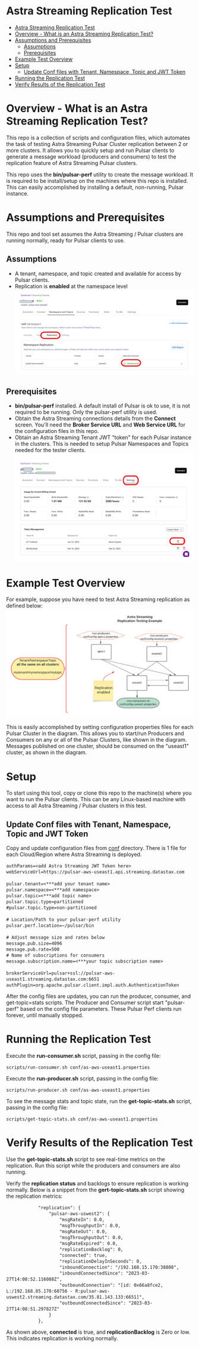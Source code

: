 # Astra Streaming Replication Test

- [Astra Streaming Replication Test](#astra-streaming-replication-test)
- [Overview - What is an Astra Streaming Replication Test?](#overview---what-is-an-astra-streaming-replication-test)
- [Assumptions and Prerequisites](#assumptions-and-prerequisites)
  - [Assumptions](#assumptions)
  - [Prerequisites](#prerequisites)
- [Example Test Overview](#example-test-overview)
- [Setup](#setup)
  - [Update Conf files with Tenant, Namespace, Topic and JWT Token](#update-conf-files-with-tenant-namespace-topic-and-jwt-token)
- [Running the Replication Test](#running-the-replication-test)
- [Verify Results of the Replication Test](#verify-results-of-the-replication-test)

# Overview - What is an Astra Streaming Replication Test?
This repo is a collection of scripts and configuration files, which automates the task of testing Astra Streaming Pulsar Cluster replication between 2 or more clusters.  It allows you to quickly setup and run Pulsar clients to generate a message workload (producers and consumers) to test the replication feature of Astra Streaming Pulsar clusters.  
  
This repo uses the **bin/pulsar-perf** utility to create the message workload.  It is required to be install/setup on the machines where this repo is installed.  This can easily accomplished by installing a default, non-running, Pulsar instance.  

# Assumptions and Prerequisites  
This repo and tool set assumes the Astra Streaming / Pulsar clusters are running normally, ready for Pulsar clients to use.  
## Assumptions
* A tenant, namespace, and topic created and available for access by Pulsar clients.
* Replication is **enabled** at the namespace level ![Astra Streaming Replication](docs/AstraStreamingReplication.png)
## Prerequisites
* **bin/pulsar-perf** installed.  A default install of Pulsar is ok to use, it is not required to be running.  Only the pulsar-perf utility is used.
* Obtain the Astra Streaming connections details from the **Connect** screen.  You'll need the **Broker Service URL** and **Web Service URL** for the configuration files in this repo.
* Obtain an Astra Streaming Tenant JWT "token" for each  Pulsar instance in the clusters.  This is needed to setup Pulsar Namespaces and Topics needed for the tester clients.  ![Astra Streaming Tenant Token](docs/AstraStreamingTenantToken.png)

# Example Test Overview
For example, suppose you have need to test Astra Streaming replication as defined below:
![Astra Streaming Replication Test](docs/ASReplicationTesting.png)

This is easily accomplished by setting configuration properties files for each Pulsar Cluster in the diagram.  This allows you to start/run Producers and Consumers on any or all of the Pulsar Clusters, like shown in the diagram.  Messages published on one cluster, should be consumed on the "useast1" cluster, as shown in the diagram.

# Setup  
To start using this tool, copy or clone this repo to the machine(s) where you want to run the Pulsar clients.  This can be any Linux-based machine with access to all Astra Streaming / Pulsar clusters in this test.

## Update Conf files with Tenant, Namespace, Topic and JWT Token
Copy and update configuration files from [conf](conf/) directory.  There is 1 file for each Cloud/Region where Astra Streaming is deployed. 

```
authParams=<add Astra Streaming JWT Token here>
webServiceUrl=https://pulsar-aws-useast1.api.streaming.datastax.com

pulsar.tenant=<***add your tenant name>
pulsar.namespace=<***add namespace>
pulsar.topic=<***add topic name>
pulsar.topic.type=partitioned
#pulsar.topic.type=non-partitioned

# Location/Path to your pulsar-perf utility
pulsar.perf.location=~/pulsar/bin

# Adjust message size and rates below
message.pub.size=4096
message.pub.rate=500
# Name of subscriptions for consumers
message.subscription.name=<***your topic subscription name> 

brokerServiceUrl=pulsar+ssl://pulsar-aws-useast1.streaming.datastax.com:6651
authPlugin=org.apache.pulsar.client.impl.auth.AuthenticationToken
```
After the config files are updates, you can run the producer, consumer, and get-topic=stats scripts.  The Producer and Consumer script start "pulsar-perf" based on the config file parameters.  These Pulsar Perf clients run forever, until manually stopped.  
# Running the Replication Test

Execute the **run-consumer.sh** script, passing in the config file:   
```
scripts/run-consumer.sh conf/as-aws-useast1.properties
```
Execute the **run-producer.sh** script, passing in the config file:   
```
scripts/run-producer.sh conf/as-aws-useast1.properties
```
To see the message stats and topic state, run the **get-topic-stats.sh** script, passing in the config file:    
```
scripts/get-topic-stats.sh conf/as-aws-useast1.properties
```
# Verify Results of the Replication Test
Use the **get-topic-stats.sh** script to see real-time metrics on the replication.  Run this script while the producers and consumers are also running.  

Verify the **replication status** and backlogs to ensure replication is working normally.  Below is a snippet from the **gert-topic-stats.sh** script showing the replication metrics:
```
            "replication": {
                "pulsar-aws-uswest2": {
                    "msgRateIn": 0.0,
                    "msgThroughputIn": 0.0,
                    "msgRateOut": 0.0,
                    "msgThroughputOut": 0.0,
                    "msgRateExpired": 0.0,
                    "replicationBacklog": 0,
                    "connected": true,
                    "replicationDelayInSeconds": 0,
                    "inboundConnection": "/192.168.15.170:38808",
                    "inboundConnectedSince": "2023-03-27T14:08:52.116088Z",
                    "outboundConnection": "[id: 0x66a8fce2, L:/192.168.85.170:60756 - R:pulsar-aws-uswest2.streaming.datastax.com/35.81.143.133:6651]",
                    "outboundConnectedSince": "2023-03-27T14:08:51.297827Z"
                }
            },
```  
As shown above, **connected** is true, and **replicationBacklog** is Zero or low.  This indicates replication is working normally.  
